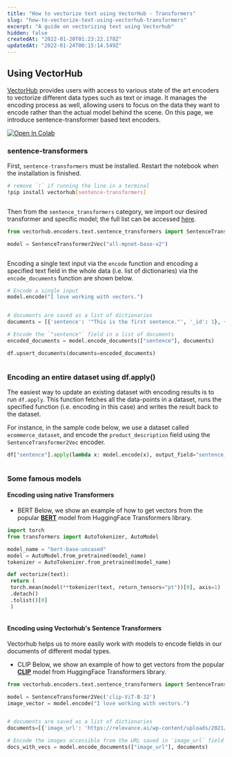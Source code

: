 ```yaml
---
title: "How to vectorize text using VectorHub - Transformers"
slug: "how-to-vectorize-text-using-vectorhub-transformers"
excerpt: "A guide on vectorizing text using Vectorhub"
hidden: false
createdAt: "2022-01-20T01:23:22.178Z"
updatedAt: "2022-01-24T00:15:14.549Z"
---
```

## Using VectorHub

[VectorHub](https://github.com/RelevanceAI/vectorhub) provides users with access to various state of the art encoders to vectorize different data types such as text or image. It manages the encoding process as well, allowing users to focus on the data they want to encode rather than the actual model behind the scene.
On this page, we introduce sentence-transformer based text encoders.

[![Open In Colab](https://colab.research.google.com/assets/colab-badge.svg)](https://colab.research.google.com/github/RelevanceAI/RelevanceAI-readme-docs/blob/v1.3.2/docs/GENERAL_FEATURES/how-to-vectorizet/_notebooks/how-to-vectorize.ipynb)
### sentence-transformers
First, `sentence-transformers` must be installed. Restart the notebook when the installation is finished.

```bash Bash
# remove `!` if running the line in a terminal
!pip install vectorhub[sentence-transformers]
```
```bash
```

Then from the `sentence_transformers` category, we import our desired transformer and specific model; the full list can be accessed [here](https://huggingface.co/sentence-transformers).

```python Python (SDK)
from vectorhub.encoders.text.sentence_transformers import SentenceTransformer2Vec

model = SentenceTransformer2Vec("all-mpnet-base-v2")
```
```python
```

Encoding a single text input via the `encode` function and encoding a specified text field in the whole data (i.e. list of dictionaries) via the `encode_documents` function are shown below.

```python Python (SDK)
# Encode a single input
model.encode("I love working with vectors.")
```
```python
```

```python Python (SDK)
# documents are saved as a list of dictionaries
documents = [{'sentence': '"This is the first sentence."', '_id': 1}, {'sentence': '"This is the second sentence."', '_id': 2}]

# Encode the `"sentence"` field in a list of documents
encoded_documents = model.encode_documents(["sentence"], documents)

df.upsert_documents(documents=encoded_documents)
```
```python
```

### Encoding an entire dataset using df.apply()

The easiest way to update an existing dataset with encoding results is to run `df.apply`. This function fetches all the data-points in a dataset, runs the specified function (i.e. encoding in this case) and writes the result back to the dataset.

For instance, in the sample code below, we use a dataset called `ecommerce_dataset`, and encode the `product_description` field using the `SentenceTransformer2Vec` encoder.

```python Python (SDK)
df["sentence"].apply(lambda x: model.encode(x), output_field="sentence_vector")
```
```python
```
### Some famous models

#### Encoding using native Transformers


* BERT
Below, we show an example of how to get vectors from the popular [**BERT**](https://huggingface.co/transformers/v3.0.2/model_doc/bert.html) model from HuggingFace Transformers library.

```python Python (SDK)
import torch
from transformers import AutoTokenizer, AutoModel

model_name = "bert-base-uncased"
model = AutoModel.from_pretrained(model_name)
tokenizer = AutoTokenizer.from_pretrained(model_name)

def vectorize(text):
 return (
 torch.mean(model(**tokenizer(text, return_tensors="pt"))[0], axis=1)
 .detach()
 .tolist()[0]
 )
```
```python
```

#### Encoding using Vectorhub's Sentence Transformers

Vectorhub helps us to more easily work with models to encode fields in our documents of different modal types.


* CLIP
Below, we show an example of how to get vectors from the popular [**CLIP**](https://huggingface.co/sentence-transformers/clip-ViT-B-32) model from HuggingFace Transformers library.

```python Python (SDK)
from vectorhub.encoders.text.sentence_transformers import SentenceTransformer2Vec

model = SentenceTransformer2Vec('clip-ViT-B-32')
image_vector = model.encode("I love working with vectors.")
```
```python
```


```python Python (SDK)
# documents are saved as a list of dictionaries
documents=[{'image_url': 'https://relevance.ai/wp-content/uploads/2021/10/statue-illustration.png'}, {'image_url': 'https://relevance.ai/wp-content/uploads/2021/09/Group-193-1.png'}]

# Encode the images accessible from the URL saved in `image_url` field in a list of documents
docs_with_vecs = model.encode_documents(["image_url"], documents)
```
```python
```
